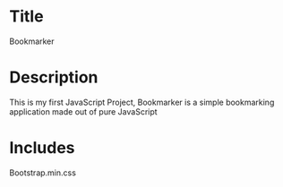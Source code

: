 # Title
Bookmarker

# Description
This is my first JavaScript Project, Bookmarker is a simple bookmarking application made out of pure JavaScript

# Includes
Bootstrap.min.css